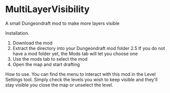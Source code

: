 # MultiLayerVisibility
A small Dungeondraft mod to make more layers visible

Installation.
1. Download the mod
2. Extract the directory into your Dungeondraft mod folder
2.5 If you do not have a mod folder yet, the Mods tab will let you choose one
3. Use the mods tab to select the mod
4. Open the map and start drafting

How to use.
You can find the menu to interact with this mod in the Level Settings tool.
Simply check the levels you wish to keep visible and they'll stay visible you close the map or unselect the level.
